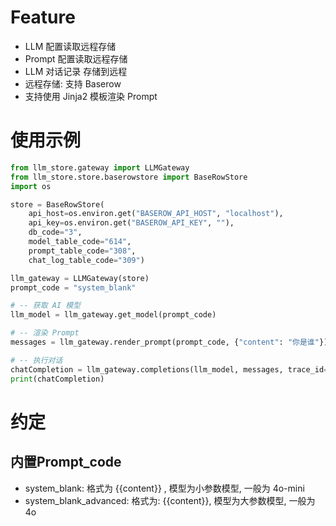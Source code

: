 # Feature

- LLM 配置读取远程存储
- Prompt 配置读取远程存储
- LLM 对话记录 存储到远程
- 远程存储: 支持 Baserow
- 支持使用 Jinja2 模板渲染 Prompt

# 使用示例
```python
from llm_store.gateway import LLMGateway
from llm_store.store.baserowstore import BaseRowStore
import os

store = BaseRowStore(
    api_host=os.environ.get("BASEROW_API_HOST", "localhost"),
    api_key=os.environ.get("BASEROW_API_KEY", ""),
    db_code="3",
    model_table_code="614",
    prompt_table_code="308",
    chat_log_table_code="309")

llm_gateway = LLMGateway(store)
prompt_code = "system_blank"

# -- 获取 AI 模型
llm_model = llm_gateway.get_model(prompt_code)

# -- 渲染 Prompt
messages = llm_gateway.render_prompt(prompt_code, {"content": "你是谁"})

# -- 执行对话
chatCompletion = llm_gateway.completions(llm_model, messages, trace_id="1234567890")
print(chatCompletion)
``````

# 约定
## 内置Prompt_code
- system_blank: 格式为 {{content}} , 模型为小参数模型, 一般为 4o-mini
- system_blank_advanced: 格式为: {{content}},  模型为大参数模型, 一般为 4o